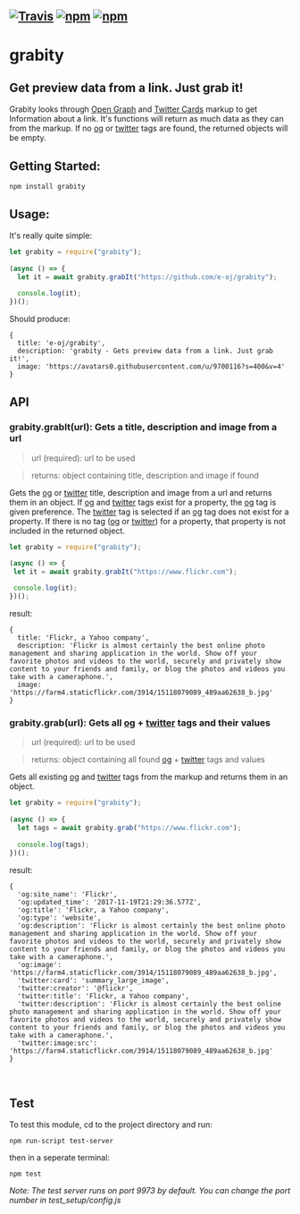 ## [![Travis](https://img.shields.io/travis/e-oj/grabity.svg?style=flat-square)](https://travis-ci.org/e-oj/grabity) [![npm](https://img.shields.io/npm/l/grabity.svg?style=flat-square)](https://www.npmjs.com/package/grabity) [![npm](https://img.shields.io/npm/v/grabity.svg?style=flat-square)](https://www.npmjs.com/package/grabity)

# grabity
## Get preview data from a link. Just grab it!

[og]: <https://docs.mongodb.com/manual/core/gridfs/>
[twitter]: <https://developer.twitter.com/en/docs/tweets/optimize-with-cards/overview/markup>

Grabity looks through [Open Graph](http://ogp.me/) and [Twitter Cards](https://developer.twitter.com/en/docs/tweets/optimize-with-cards/overview/markup) markup to get Information about a link. It's functions will return as much data as they can from the markup. If no [og] or [twitter] tags are found, the returned objects will be empty.  

## Getting Started: 
```
npm install grabity
```

## Usage:
It's really quite simple:
```javascript
let grabity = require("grabity");
 
(async () => {
  let it = await grabity.grabIt("https://github.com/e-oj/grabity");
  
  console.log(it);
})();
```  

Should produce:
```
{ 
  title: 'e-oj/grabity',
  description: 'grabity - Gets preview data from a link. Just grab it!',
  image: 'https://avatars0.githubusercontent.com/u/9700116?s=400&v=4' 
}
```

## API

### grabity.grabIt(url): Gets a title, description and image from a url
 > url (required): url to be used
 
 > returns: object containing title, description and image if found 
 
 Gets the [og] or [twitter] title, description and image from a url and returns them in an object. If [og] and [twitter] tags exist for a property, the [og] tag is given preference. The [twitter] tag is selected if an [og] tag does not exist for a property. If there is no tag ([og] or [twitter]) for a property, that property is not included in the returned object.
 
 ```javascript
let grabity = require("grabity");
 
(async () => {
  let it = await grabity.grabIt("https://www.flickr.com");
  
  console.log(it);
})();
```  

result:
```
{ 
  title: 'Flickr, a Yahoo company',
  description: 'Flickr is almost certainly the best online photo management and sharing application in the world. Show off your favorite photos and videos to the world, securely and privately show content to your friends and family, or blog the photos and videos you take with a cameraphone.',
  image: 'https://farm4.staticflickr.com/3914/15118079089_489aa62638_b.jpg' 
}
```

### grabity.grab(url): Gets all [og] + [twitter] tags and their values
 > url (required): url to be used
 
 > returns: object containing all found [og] + [twitter] tags and values 
 
 Gets all existing [og] and [twitter] tags from the markup and returns them in an object.
 
```javascript
let grabity = require("grabity");
 
(async () => {
  let tags = await grabity.grab("https://www.flickr.com");
  
  console.log(tags);
})();
```  

result:
```
{ 
  'og:site_name': 'Flickr',
  'og:updated_time': '2017-11-19T21:29:36.577Z',
  'og:title': 'Flickr, a Yahoo company',
  'og:type': 'website',
  'og:description': 'Flickr is almost certainly the best online photo management and sharing application in the world. Show off your favorite photos and videos to the world, securely and privately show content to your friends and family, or blog the photos and videos you take with a cameraphone.',
  'og:image': 'https://farm4.staticflickr.com/3914/15118079089_489aa62638_b.jpg',
  'twitter:card': 'summary_large_image',
  'twitter:creator': '@flickr',
  'twitter:title': 'Flickr, a Yahoo company',
  'twitter:description': 'Flickr is almost certainly the best online photo management and sharing application in the world. Show off your favorite photos and videos to the world, securely and privately show content to your friends and family, or blog the photos and videos you take with a cameraphone.',
  'twitter:image:src': 'https://farm4.staticflickr.com/3914/15118079089_489aa62638_b.jpg' 
}

```
<br>

## Test
To test this module, cd to the project directory and run:
```
npm run-script test-server
```

then in a seperate terminal:
```
npm test
```
*Note: The test server runs on port 9973 by default. You can change the port number in test_setup/config.js*
